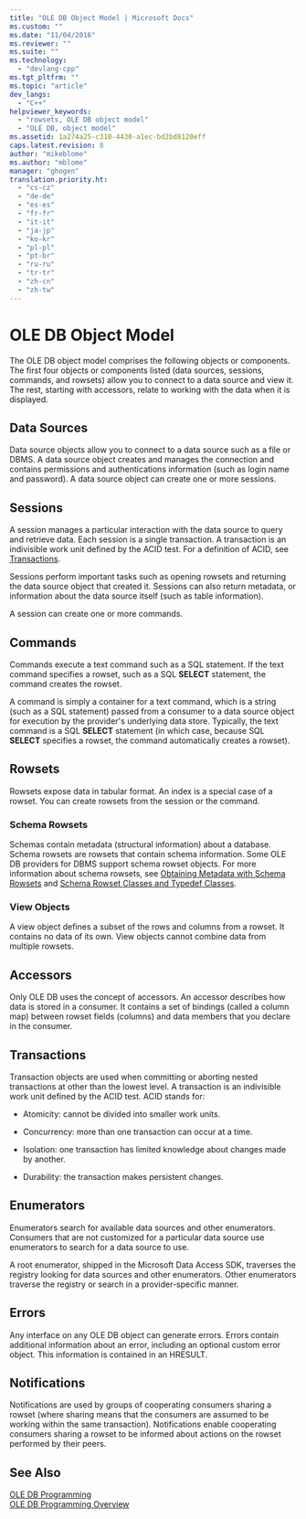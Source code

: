 ```yaml
---
title: "OLE DB Object Model | Microsoft Docs"
ms.custom: ""
ms.date: "11/04/2016"
ms.reviewer: ""
ms.suite: ""
ms.technology: 
  - "devlang-cpp"
ms.tgt_pltfrm: ""
ms.topic: "article"
dev_langs: 
  - "C++"
helpviewer_keywords: 
  - "rowsets, OLE DB object model"
  - "OLE DB, object model"
ms.assetid: 1a274a25-c310-4430-a1ec-bd2bd8120eff
caps.latest.revision: 8
author: "mikeblome"
ms.author: "mblome"
manager: "ghogen"
translation.priority.ht: 
  - "cs-cz"
  - "de-de"
  - "es-es"
  - "fr-fr"
  - "it-it"
  - "ja-jp"
  - "ko-kr"
  - "pl-pl"
  - "pt-br"
  - "ru-ru"
  - "tr-tr"
  - "zh-cn"
  - "zh-tw"
---
```

# OLE DB Object Model
The OLE DB object model comprises the following objects or components. The first four objects or components listed (data sources, sessions, commands, and rowsets) allow you to connect to a data source and view it. The rest, starting with accessors, relate to working with the data when it is displayed.  
  
## Data Sources  
 Data source objects allow you to connect to a data source such as a file or DBMS. A data source object creates and manages the connection and contains permissions and authentications information (such as login name and password). A data source object can create one or more sessions.  
  
## Sessions  
 A session manages a particular interaction with the data source to query and retrieve data. Each session is a single transaction. A transaction is an indivisible work unit defined by the ACID test. For a definition of ACID, see [Transactions](#vcconoledbcomponents_transactions).  
  
 Sessions perform important tasks such as opening rowsets and returning the data source object that created it. Sessions can also return metadata, or information about the data source itself (such as table information).  
  
 A session can create one or more commands.  
  
## Commands  
 Commands execute a text command such as a SQL statement. If the text command specifies a rowset, such as a SQL **SELECT** statement, the command creates the rowset.  
  
 A command is simply a container for a text command, which is a string (such as a SQL statement) passed from a consumer to a data source object for execution by the provider's underlying data store. Typically, the text command is a SQL **SELECT** statement (in which case, because SQL **SELECT** specifies a rowset, the command automatically creates a rowset).  
  
## Rowsets  
 Rowsets expose data in tabular format. An index is a special case of a rowset. You can create rowsets from the session or the command.  
  
### Schema Rowsets  
 Schemas contain metadata (structural information) about a database. Schema rowsets are rowsets that contain schema information. Some OLE DB providers for DBMS support schema rowset objects. For more information about schema rowsets, see [Obtaining Metadata with Schema Rowsets](../../data/oledb/obtaining-metadata-with-schema-rowsets.md) and [Schema Rowset Classes and Typedef Classes](../../data/oledb/schema-rowset-classes-and-typedef-classes.md).  
  
### View Objects  
 A view object defines a subset of the rows and columns from a rowset. It contains no data of its own. View objects cannot combine data from multiple rowsets.  
  
## Accessors  
 Only OLE DB uses the concept of accessors. An accessor describes how data is stored in a consumer. It contains a set of bindings (called a column map) between rowset fields (columns) and data members that you declare in the consumer.  
  
##  <a name="vcconoledbcomponents_transactions"></a> Transactions  
 Transaction objects are used when committing or aborting nested transactions at other than the lowest level. A transaction is an indivisible work unit defined by the ACID test. ACID stands for:  
  
-   Atomicity: cannot be divided into smaller work units.  
  
-   Concurrency: more than one transaction can occur at a time.  
  
-   Isolation: one transaction has limited knowledge about changes made by another.  
  
-   Durability: the transaction makes persistent changes.  
  
## Enumerators  
 Enumerators search for available data sources and other enumerators. Consumers that are not customized for a particular data source use enumerators to search for a data source to use.  
  
 A root enumerator, shipped in the Microsoft Data Access SDK, traverses the registry looking for data sources and other enumerators. Other enumerators traverse the registry or search in a provider-specific manner.  
  
## Errors  
 Any interface on any OLE DB object can generate errors. Errors contain additional information about an error, including an optional custom error object. This information is contained in an HRESULT.  
  
## Notifications  
 Notifications are used by groups of cooperating consumers sharing a rowset (where sharing means that the consumers are assumed to be working within the same transaction). Notifications enable cooperating consumers sharing a rowset to be informed about actions on the rowset performed by their peers.  
  
## See Also  
 [OLE DB Programming](../../data/oledb/ole-db-programming.md)   
 [OLE DB Programming Overview](../../data/oledb/ole-db-programming-overview.md)